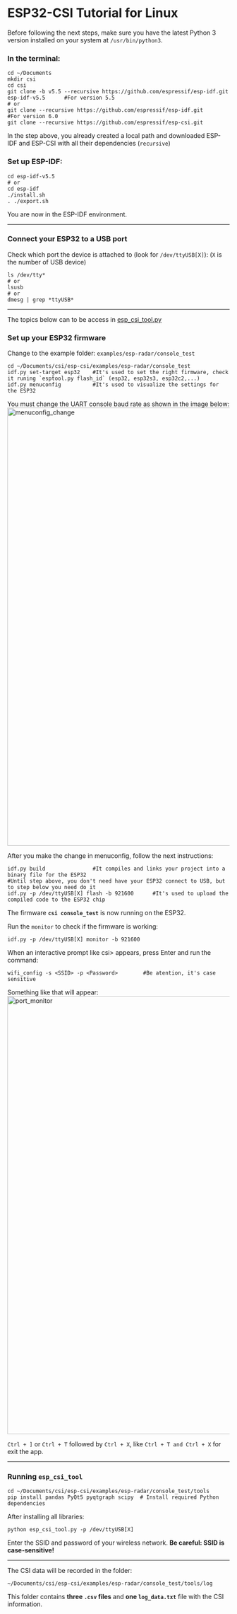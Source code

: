 # ESP32-CSI Tutorial for Linux

Before following the next steps, make sure you have the latest Python 3 version installed on your system at `/usr/bin/python3`.

### In the terminal:

```
cd ~/Documents
mkdir csi
cd csi
git clone -b v5.5 --recursive https://github.com/espressif/esp-idf.git esp-idf-v5.5      #For version 5.5
# or
git clone --recursive https://github.com/espressif/esp-idf.git        #For version 6.0
git clone --recursive https://github.com/espressif/esp-csi.git
```
In the step above, you already created a local path and downloaded ESP-IDF and ESP-CSI with all their dependencies (`recursive`)

### Set up ESP-IDF:

```
cd esp-idf-v5.5
# or
cd esp-idf
./install.sh
. ./export.sh
```

You are now in the ESP-IDF environment.

---

### Connect your ESP32 to a USB port

Check which port the device is attached to (look for `/dev/ttyUSB[X]`):      (`X` is the number of USB device)

```
ls /dev/tty*
# or
lsusb
# or
dmesg | grep *ttyUSB*
```

---
The topics below can to be access in [esp_csi_tool.py](https://github.com/espressif/esp-csi/blob/master/examples/esp-radar/console_test/README.md)

### Set up your ESP32 firmware

Change to the example folder: `examples/esp-radar/console_test`

```
cd ~/Documents/csi/esp-csi/examples/esp-radar/console_test
idf.py set-target esp32    #It's used to set the right firmware, check it runing `esptool.py flash_id` (esp32, esp32s3, esp32c2,...)
idf.py menuconfig          #It's used to visualize the settings for the ESP32
```
You must change the UART console baud rate as shown in the image below:
<img width="1909" height="991" alt="menuconfig_change" src="https://github.com/user-attachments/assets/0592bd2c-6eb9-4583-944d-347a714d77e2" />

After you make the change in menuconfig, follow the next instructions:
```
idf.py build               #It compiles and links your project into a binary file for the ESP32
#Until step above, you don't need have your ESP32 connect to USB, but to step below you need do it
idf.py -p /dev/ttyUSB[X] flash -b 921600      #It's used to upload the compiled code to the ESP32 chip
```
The firmware **`csi console_test`** is now running on the ESP32.

Run the `monitor` to check if the firmware is working:
```
idf.py -p /dev/ttyUSB[X] monitor -b 921600
```
When an interactive prompt like csi> appears, press Enter and run the command:
```
wifi_config -s <SSID> -p <Password>        #Be atention, it's case sensitive
```
Something like that will appear:
<img width="1909" height="991" alt="port_monitor" src="https://github.com/user-attachments/assets/3d0bca98-6c22-430f-9e25-1e48b31660e5" />

`Ctrl + ]` or `Ctrl + T` followed by `Ctrl + X`, like `Ctrl + T and Ctrl + X` for exit the app.

---
### Running `esp_csi_tool`

```
cd ~/Documents/csi/esp-csi/examples/esp-radar/console_test/tools
pip install pandas PyQt5 pyqtgraph scipy  # Install required Python dependencies
```

After installing all libraries:

```
python esp_csi_tool.py -p /dev/ttyUSB[X]
```

Enter the SSID and password of your wireless network. **Be careful: SSID is case-sensitive!**

---
The CSI data will be recorded in the folder:  
```
~/Documents/csi/esp-csi/examples/esp-radar/console_test/tools/log
```

This folder contains **three `.csv` files** and **one `log_data.txt`** file with the CSI information.


